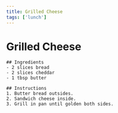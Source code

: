 ```yaml
---
title: Grilled Cheese
tags: ['lunch']
---
```


# Grilled Cheese


    ## Ingredients
    - 2 slices bread  
    - 2 slices cheddar  
    - 1 tbsp butter  

    ## Instructions
    1. Butter bread outsides.  
    2. Sandwich cheese inside.  
    3. Grill in pan until golden both sides.

